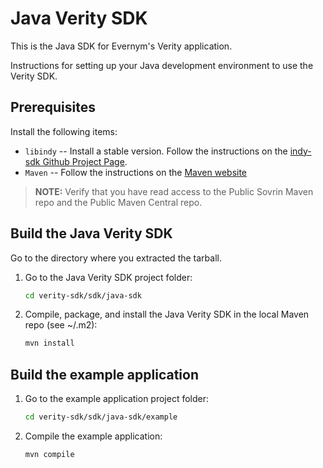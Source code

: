 # Java Verity SDK

This is the Java SDK for Evernym's Verity application. 

Instructions for setting up your Java development environment to use the Verity SDK.

## Prerequisites
Install the following items:
* `libindy` -- Install a stable version. Follow the instructions on the 
[indy-sdk Github Project Page](https://github.com/hyperledger/indy-sdk#installing-the-sdk).
* `Maven` -- Follow the instructions on the [Maven website](http://maven.apache.org/download.cgi)

> **NOTE:** Verify that you have read access to the Public Sovrin Maven repo and the Public Maven Central repo.
>
## Build the Java Verity SDK

Go to the directory where you extracted the tarball.

1. Go to the Java Verity SDK project folder:

   ```sh
   cd verity-sdk/sdk/java-sdk
   ```

2. Compile, package, and install the Java Verity SDK in the local Maven repo (see ~/.m2):

   ```sh
   mvn install
   ```

## Build the example application

1. Go to the example application project folder:
  
   ```sh
   cd verity-sdk/sdk/java-sdk/example
   ```

2. Compile the example application:

   ```sh
   mvn compile
   ```